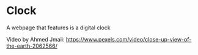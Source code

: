 # Clock
 A webpage that features is a digital clock

Video by Ahmed Jmaii: https://www.pexels.com/video/close-up-view-of-the-earth-2062566/
